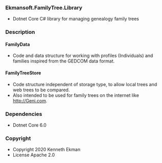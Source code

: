 ### Ekmansoft.FamilyTree.Library
- Dotnet Core C# library for managing genealogy family trees

### Description
#### FamilyData
- Code and data structure for working with profiles (Individuals) and families inspired from the GEDCOM data format.

#### FamilyTreeStore
- Code structure independent of storage type, to allow local trees and web trees to be compared.
- Also intended to be used for family trees on the internet like http://Geni.com. 

### Dependencies
- Dotnet Core 6.0

### Copyright
- Copyright 2020 Kenneth Ekman
- License Apache 2.0
